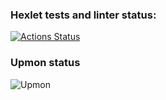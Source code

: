 ### Hexlet tests and linter status:
[![Actions Status](https://github.com/AllegroGH/devops-for-programmers-project-77/actions/workflows/hexlet-check.yml/badge.svg)](https://github.com/AllegroGH/devops-for-programmers-project-77/actions)

### Upmon status
![Upmon](https://app.upmon.com/b/2/0a54a93a-af3f-4436-9249-ff761951fe98.svg)
